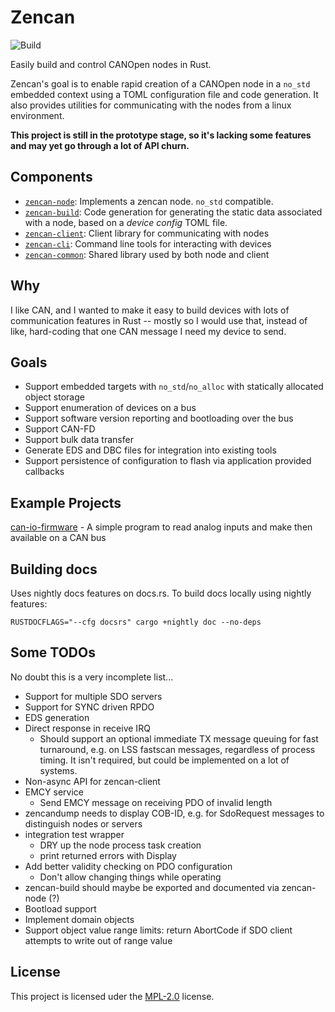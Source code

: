 # Zencan

![Build](https://github.com/mcbridejc/zencan/actions/workflows/rust.yml/badge.svg)

Easily build and control CANOpen nodes in Rust.

Zencan's goal is to enable rapid creation of a CANOpen node in a `no_std` embedded context using a
TOML configuration file and code generation. It also provides utilities for communicating with the
nodes from a linux environment.

**This project is still in the prototype stage, so it's lacking some features and may yet go through a
lot of API churn.**

## Components

- [`zencan-node`](zencan-node/): Implements a zencan node. `no_std` compatible.
- [`zencan-build`](zencan-build/): Code generation for generating the static data associated with a node, based on a *device config* TOML file.
- [`zencan-client`](zencan-client/): Client library for communicating with nodes
- [`zencan-cli`](zencan-cli/): Command line tools for interacting with devices
- [`zencan-common`](zencan-common/): Shared library used by both node and client

## Why

I like CAN, and I wanted to make it easy to build devices with lots of communication features in Rust -- mostly so I would use that, instead of like, hard-coding that one CAN message I need my device to send.

## Goals

- Support embedded targets with `no_std`/`no_alloc` with statically allocated object storage
- Support enumeration of devices on a bus
- Support software version reporting and bootloading over the bus
- Support CAN-FD
- Support bulk data transfer
- Generate EDS and DBC files for integration into existing tools
- Support persistence of configuration to flash via application provided callbacks

## Example Projects

[can-io-firmware](https://github.com/mcbridejc/can-io-firmware) - A simple program to read analog inputs and make then available on a CAN bus

## Building docs

Uses nightly docs features on docs.rs. To build docs locally using nightly features:

```
RUSTDOCFLAGS="--cfg docsrs" cargo +nightly doc --no-deps
```

## Some TODOs

No doubt this is a very incomplete list...

- Support for multiple SDO servers
- Support for SYNC driven RPDO
- EDS generation
- Direct response in receive IRQ
    - Should support an optional immediate TX message queuing for fast turnaround, e.g. on LSS
      fastscan messages, regardless of process timing. It isn't required, but could be implemented
      on a lot of systems.
- Non-async API for zencan-client
- EMCY service
  - Send EMCY message on receiving PDO of invalid length
- zencandump needs to display COB-ID, e.g. for SdoRequest messages to distinguish nodes or servers
- integration test wrapper
  - DRY up the node process task creation
  - print returned errors with Display
- Add better validity checking on PDO configuration
  - Don't allow changing things while operating
- zencan-build should maybe be exported and documented via zencan-node (?)
- Bootload support
- Implement domain objects
- Support object value range limits: return AbortCode if SDO client attempts to write out of range value

## License

This project is licensed uder the [MPL-2.0](LICENSE) license.